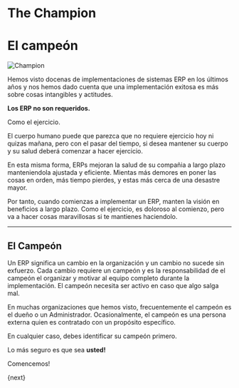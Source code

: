 <!-- add-breadcrumbs -->
# The Champion

<!-- no-heading -->

<h1 class="white">El campeón</h1>

<img alt="Champion" class="screenshot" src="/docs/assets/img/setup/implementation-image.png">

Hemos visto docenas de implementaciones de sistemas ERP en los últimos años
y nos hemos dado cuenta que una implementación exitosa es más sobre cosas intangibles y actitudes.

**Los ERP no son requeridos.**

Como el ejercicio.

El cuerpo humano puede que parezca que no requiere ejercicio hoy ni quizas mañana, pero con el pasar del tiempo,
	si desea mantener su cuerpo y su salud deberá comenzar a hacer ejercicio.

En esta misma forma, ERPs mejoran la salud de su compañia a largo plazo manteniendola ajustada y eficiente.
  	Mientas más demores en poner las cosas en orden, más tiempo pierdes, y estas más cerca de una desastre mayor.

Por tanto, cuando comienzas a implementar un ERP, manten la visión en beneficios a largo plazo.
    	Como el ejercicio, es doloroso al comienzo, pero va a hacer cosas maravillosas si te mantienes haciendolo.

* * *

## El Campeón

Un ERP significa un cambio en la organización y un cambio no sucede sin exfuerzo.
Cada cambio requiere un campeón y es la responsabilidad de el campeón el
organizar y motivar al equipo completo durante la implementación.
El campeón necesita ser activo en caso que algo salga mal.

En muchas organizaciones que hemos visto, frecuentemente el campeón es el dueño o un Administrador.
	Ocasionalmente, el campeón es una persona externa quien es contratado con un propósito específico.

En cualquier caso, debes identificar su campeón primero.

Lo más seguro es que sea **usted!**

Comencemos!

{next}
